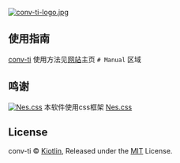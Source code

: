 [![conv-ti-logo.jpg](https://i.loli.net/2019/07/24/5d3864493d51331669.jpg)](https://i.loli.net/2019/07/24/5d3864493d51331669.jpg)

## 使用指南
[conv-ti](https://kiotlin.github.io/conv-ti/)
使用方法见[网站](https://kiotlin.github.io/conv-ti/)主页 `# Manual` 区域

## 鸣谢
[![Nes.css](https://user-images.githubusercontent.com/5305599/49061716-da649680-f254-11e8-9a89-d95a7407ec6a.png)](https://nostalgic-css.github.io/NES.css/)
本软件使用css框架 [Nes.css](https://github.com/nostalgic-css/NES.css "NES.css is a NES-style(8bit-like) CSS Framework.")

## License
conv-ti © [Kiotlin](https://github.com/Kiotlin), Released under the [MIT](https://github.com/Kiotlin/conv-ti/blob/master/LICENSE) License.